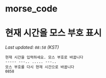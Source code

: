 # morse_code
# 현재 시간을 모스 부호 표시
<!-- MORSE_TIME_START -->
_Last updated: `08:58` (KST)_

```
현재 시간을 입력하세요. 모스 부호로 바꿉니다
----- ---.. ..... ---..
모스 부호를 다시 현재 시간으로 바꿉니다
0858
```
<!-- MORSE_TIME_END -->
